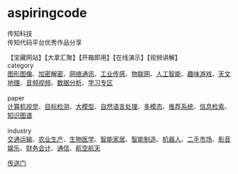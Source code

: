 # aspiringcode
传知科技<br>
传知代码平台优秀作品分享<br>

【宝藏网站】【大拿汇聚】【开箱即用】【在线演示】【视频讲解】<br>
category<br>
[图形图像](./category/图形图像.md)、[加密解密](./category/加密解密.md)、[网络通讯](./category/网络通讯.md)、[工业传感](./category/工业传感.md)、[物联网](./category/物联网.md)、[人工智能](./category/人工智能.md)、[趣味游戏](./category/趣味游戏.md)、[天文地理](./category/天文地理.md)、[音频视频](./category/音频视频.md)、[数据分析](./category/数据分析.md)、[学习专区](./category/学习专区.md)<br>
<br>
paper<br>
[计算机视觉](./paper/计算机视觉.md)、[目标检测](./paper/目标检测.md)、[大模型](./paper/大模型.md)、[自然语言处理](./paper/自然语言处理.md)、[多模态](./paper/多模态.md)、[推荐系统](./paper/推荐系统.md)、[信息检索](./paper/信息检索.md)、[知识图谱](./paper/知识图谱.md)<br>
<br>
industry<br>
[交通运输](./industry/交通运输.md)、[农业生产](./industry/农业生产.md)、[生物医学](./industry/生物医学.md)、[智能家居](./industry/智能家居.md)、[智能制造](./industry/智能制造.md)、[机器人](./industry/机器人.md)、[二手市场](./industry/二手市场.md)、[影音娱乐](./industry/影音娱乐.md)、[财务会计](./industry/财务会计.md)、[通信](./industry/通信.md)、[航空航天](./industry/航空航天.md)<br>

[传送门](https://www.aspiringcode.com?uid=c945f8dc86industry8480category8industryindustry577cfefpaperpaperbebd)

